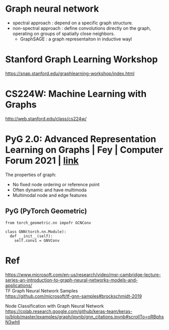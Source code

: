 # Graph neural network
- spectral approach : depend on a specific graph structure.
- non-spectral approach : define convolutions directly on the graph, operating on groups of spatially close neighbors.
  - GraphSAGE : a graph representaiton in inductive wayl

# Stanford Graph Learning Workshop
https://snap.stanford.edu/graphlearning-workshop/index.html
# CS224W: Machine Learning with Graphs
http://web.stanford.edu/class/cs224w/
# PyG 2.0: Advanced Representation Learning on Graphs | Fey | Computer Forum 2021 | [link](https://www.youtube.com/watch?v=oqHzTwzlWeQ&ab_channel=StanfordComputerForum)
The properties of graph:
- No fixed node ordering or reference point
- Often dynamic and have multimoda
- Multimodal node and edge features

## PyG (PyTorch Geometric)
```
from torch_geometric.nn impofr GCNConv

class GNN(torch.nn.Module):
  def __init__(self):
    self.conv1 = GNVConv
```

# Ref 
https://www.microsoft.com/en-us/research/video/msr-cambridge-lecture-series-an-introduction-to-graph-neural-networks-models-and-applications/  
TF Graph Neural Network Samples   
https://github.com/microsoft/tf-gnn-samples#brockschmidt-2019  
  
  
Node Classification with Graph Neural Network  
https://colab.research.google.com/github/keras-team/keras-io/blob/master/examples/graph/ipynb/gnn_citations.ipynb#scrollTo=oRBphsN3whlI  

